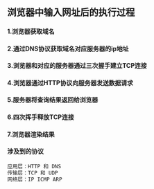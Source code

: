 ## 浏览器中输入网址后的执行过程

#### 1.浏览器获取域名

#### 2.通过DNS协议获取域名对应服务器的ip地址

#### 3.浏览器和对应的服务器通过三次握手建立TCP连接

#### 4.浏览器通过HTTP协议向服务器发送数据请求

#### 5.服务器将查询结果返回给浏览器

#### 6.四次挥手释放TCP连接

#### 7.浏览器渲染结果



#### 涉及到的协议

~~~html
应用层：HTTP 和 DNS
传输层：TCP 和 UDP
网络层：IP ICMP ARP
~~~



